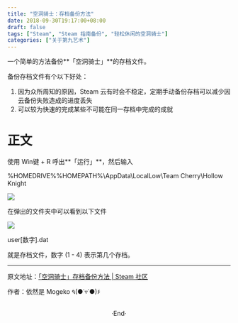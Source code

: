 ```yaml
---
title: "空洞骑士：存档备份方法"
date: 2018-09-30T19:17:00+08:00
draft: false
tags: ["Steam", "Steam 指南备份", "轻松休闲的空洞骑士"]
categories: ["关于第九艺术"]
---
```


<!-- <img src="https://mogeko.github.io/images/021/logo.jpg"  alt="Logo" > -->

一个简单的方法备份**「空洞骑士」**的存档文件。

备份存档文件有个以下好处：

1. 因为众所周知的原因，Steam 云有时会不稳定，定期手动备份存档可以减少因云备份失败造成的进度丢失
2. 可以较为快速的完成某些不可能在同一存档中完成的成就

<!-- more -->

# 正文

使用 Win键 + R 呼出**「运行」**，然后输入

 %HOMEDRIVE%%HOMEPATH%\AppData\LocalLow\Team Cherry\Hollow Knight

<img src="https://steamuserimages-a.akamaihd.net/ugc/941706910129397282/0D5A1135E6760F86BC8F3A9FE32EE99983375512/">

在弹出的文件夹中可以看到以下文件

<img src="https://steamuserimages-a.akamaihd.net/ugc/941706910129400498/62CFB7DA909A59E3E1C88AFF299388B680B07885/">

user[数字].dat



就是存档文件，数字 (1 - 4) 表示第几个存档。



---

原文地址：[「空洞骑士」存档备份方法 | Steam 社区](https://steamcommunity.com/sharedfiles/filedetails/?id=1526745112)

作者：依然是 Mogeko ٩(●˙▿˙●)۶





<br>

<center>  ·End·  </center>